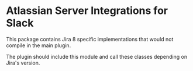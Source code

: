 # Atlassian Server Integrations for Slack

This package contains Jira 8 specific implementations that would not compile in the main plugin.

The plugin should include this module and call these classes depending on Jira's version.
